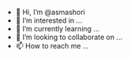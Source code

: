 - 👋 Hi, I’m @asmashori
- 👀 I’m interested in ...
- 🌱 I’m currently learning ...
- 💞️ I’m looking to collaborate on ...
- 📫 How to reach me ...

<!---
asmashori/asmashori is a ✨ special ✨ repository because its `README.md` (this file) appears on your GitHub profile.
You can click the Preview link to take a look at your changes.
--->

